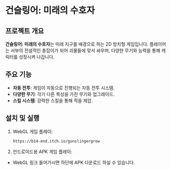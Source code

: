 # 건슬링어: 미래의 수호자

## 프로젝트 개요
**건슬링어: 미래의 수호자**는 미래 지구를 배경으로 하는 2D 방치형 게임입니다. 플레이어는 서부의 전설적인 총잡이가 되어 괴물들에 맞서 싸우며, 다양한 무기와 능력을 통해 캐릭터를 성장시켜 나갑니다.

## 주요 기능
- **자동 전투**: 게임이 자동으로 진행되는 자동 전투 시스템.
- **다양한 무기**: 각기 다른 특성을 가진 무기와 업그레이드.
- **스킬 시스템**: 강력한 스킬을 통해 적을 제압.

## 설치 및 실행
1. WebGL 게임 플레이:
    ```bash
    https://b14-end.itch.io/gunslingergrow
    ```
2. 안드로이드용 APK 게임 플레이:
- WebGL 링크 들어가시면 하단에 APK 다운로드 하실 수 있습니다.




